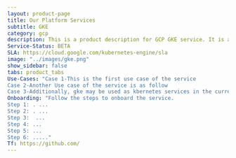 ```yaml
---
layout: product-page
title: Our Platform Services
subtitle: GKE
category: gcp
description: This is a product description for GCP GKE service. It is a kubernetes service.
Service-Status: BETA
SLA: https://cloud.google.com/kubernetes-engine/sla
image: "../images/gke.png"
show_sidebar: false
tabs: product_tabs
Use-Cases: "Case 1-This is the first use case of the service
Case 2-Another Use case of the service is as follow
Case 3-Additionally, gke may be used as kbernetes services in the current scenario"
Onboarding: "Follow the steps to onboard the service.
Step 1: . ...
Step 2: . ...
Step 3:  ...
Step 4: ...
Step 5: ...
Step 6: ....."
Tf: https://github.com/
---
```

